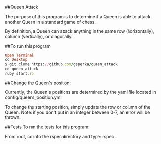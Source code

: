 ##Queen Attack

The purpose of this program is to determine if a Queen is able to attack another Queen in a standard game of chess.

By definition, a Queen can attack anything in the same row (horizontally), column (vertically), or diagonally.

##To run this program

```ruby
Open Terminal
cd Desktop
$ git clone https://github.com/gsperka/queen_attack
cd queen_attack
ruby start.rb
```

##Change the Queen's position:

Currently, the Queen's positions are determined by the yaml file located in 
config/queens_position.yml

To change the starting position, simply update the row or column of the Queen. 
Note: if you don't put in an integer between 0-7, an error will be thrown.


##Tests
To run the tests for this program:

From root, cd into the rspec directory and type:
rspec .